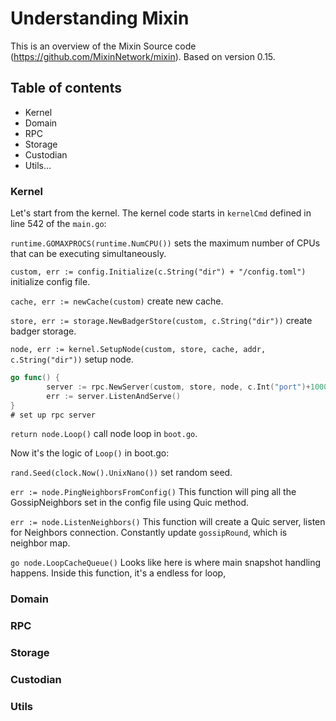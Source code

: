 # Understanding Mixin

This is an overview of the Mixin Source code (https://github.com/MixinNetwork/mixin). Based on version 0.15.

## Table of contents

- Kernel
- Domain
- RPC
- Storage
- Custodian
- Utils...

### Kernel

Let's start from the kernel. The kernel code starts in `kernelCmd` defined in line 542 of the `main.go`:

`runtime.GOMAXPROCS(runtime.NumCPU())` sets the maximum number of CPUs that can be executing simultaneously.

`custom, err := config.Initialize(c.String("dir") + "/config.toml")` initialize config file.

`cache, err := newCache(custom)` create new cache.

`store, err := storage.NewBadgerStore(custom, c.String("dir"))` create badger storage.

`node, err := kernel.SetupNode(custom, store, cache, addr, c.String("dir"))` setup node.

```go
go func() {
		server := rpc.NewServer(custom, store, node, c.Int("port")+1000)
		err := server.ListenAndServe()
}
# set up rpc server
``` 
`return node.Loop()` call node loop in `boot.go`.


Now it's the logic of `Loop()` in boot.go:


`rand.Seed(clock.Now().UnixNano())` set random seed.

`err := node.PingNeighborsFromConfig()` This function will ping all the GossipNeighbors set in the config file using Quic method.

`err := node.ListenNeighbors()` This function will create a Quic server, listen for Neighbors connection. Constantly update `gossipRound`, which is neighbor map.

`go node.LoopCacheQueue()` Looks like here is where main snapshot handling happens. Inside this function, it's a endless for loop, 




### Domain

### RPC

### Storage

### Custodian

### Utils